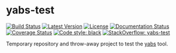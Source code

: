# yabs-test
[![Build Status](https://travis-ci.org/mar10/yabs-test.svg?branch=master)](https://travis-ci.org/mar10/yabs-test)
[![Latest Version](https://img.shields.io/pypi/v/yabs-test.svg)](https://pypi.python.org/pypi/yabs-test/)
[![License](https://img.shields.io/pypi/l/yabs-test.svg)](https://github.com/mar10/yabs-test/blob/master/LICENSE.txt)
[![Documentation Status](https://readthedocs.org/projects/yabs-test/badge/?version=latest)](https://yabs-test.readthedocs.io/)
[![Coverage Status](https://coveralls.io/repos/github/mar10/yabs-test/badge.svg?branch=master)](https://coveralls.io/github/mar10/yabs-test?branch=master)
[![Code style: black](https://img.shields.io/badge/code%20style-black-000000.svg)](https://github.com/ambv/black)
[![StackOverflow: yabs-test](https://img.shields.io/badge/StackOverflow-yabs-blue.svg)](https://stackoverflow.com/questions/tagged/yabs)

Temporary repository and throw-away project to test the
[yabs](https://github.com/mar10/yabs) tool.
